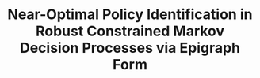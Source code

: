 ---
title: Near-Optimal Policy Identification in Robust Constrained Markov Decision Processes via Epigraph Form
summary: Official Implementations of "Near-Optimal Policy Identification in Robust Constrained Markov Decision Processes via Epigraph Form
tags:
- Reinforcement Learning

# Optional external URL for project (replaces project detail page).
external_link: "https://github.com/matsuolab/RCMDP-Epigraph"

image:
  caption: Photo by rawpixel on Unsplash
  focal_point: Smart

---